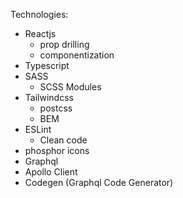 Technologies:

- Reactjs
  - prop drilling
  - componentization
- Typescript
- SASS
  - SCSS Modules
- Tailwindcss
  - postcss
  - BEM 
- ESLint
  - Clean code
- phosphor icons
- Graphql
- Apollo Client
- Codegen (Graphql Code Generator)